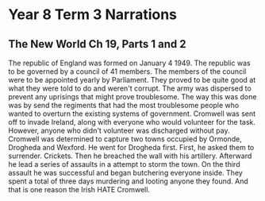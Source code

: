 # Year 8 Term 3 Narrations

## The New World Ch 19, Parts 1 and 2

The republic of England was formed on January 4 1949. The republic was to be governed by a council of 41 members. The members of the council were to be appointed yearly by Parliament. They proved to be quite good at what they were told to do and weren't corrupt. The army was dispersed to prevent any uprisings that might prove troublesome. The way this was done was by send the regiments that had the most troublesome people who wanted to overturn the existing systems of government. Cromwell was sent off to invade Ireland, along with everyone who would volunteer for the task. However, anyone who didn't volunteer was discharged without pay. Cromwell was determined to capture two towns occupied by Ormonde, Drogheda and Wexford. He went for Drogheda first.  First, he asked them to surrender. Crickets. Then he breached the wall with his artillery. Afterward he lead a series of assaults in a attempt to storm the town. On the third assault he was successful and began butchering everyone inside. They spent a total of three days murdering and looting anyone they found. And that is one reason the Irish HATE Cromwell.